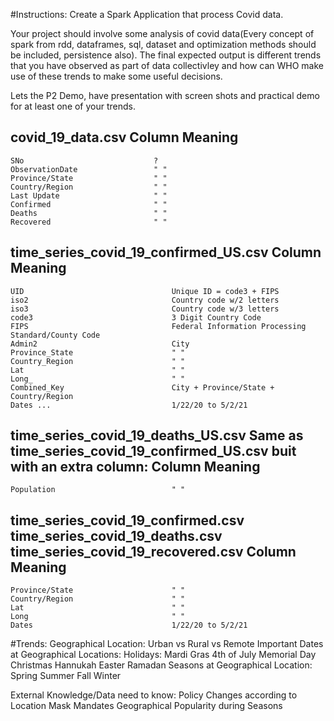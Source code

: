 #Instructions:
Create a Spark Application that process Covid data.

Your project  should involve some analysis of covid data(Every concept of spark from rdd, dataframes, sql, dataset and 
optimization methods should be included, persistence also). The final expected output is different trends that you have
observed as part of data collectivley and how can WHO make use of these trends to make some useful decisions.

Lets the P2 Demo, have presentation with screen shots and practical demo for at least one of your trends.

covid_19_data.csv
   Column                           Meaning
------------------------------------------------------------------
    SNo                             ?
    ObservationDate                 " "
    Province/State                  " "                  
    Country/Region                  " "
    Last Update                     " "                        
    Confirmed                       " "
    Deaths                          " "
    Recovered                       " "

time_series_covid_19_confirmed_US.csv
   Column                             Meaning
------------------------------------------------------------------
    UID                                 Unique ID = code3 + FIPS
    iso2                                Country code w/2 letters            
    iso3                                Country code w/3 letters
    code3                               3 Digit Country Code                             
    FIPS                                Federal Information Processing Standard/County Code
    Admin2                              City
    Province_State                      " "
    Country_Region                      " "
    Lat                                 " "
    Long_                               " "
    Combined_Key                        City + Province/State + Country/Region
    Dates ...                           1/22/20 to 5/2/21

time_series_covid_19_deaths_US.csv
Same as time_series_covid_19_confirmed_US.csv buit with an extra column:
  Column                            Meaning
------------------------------------------------------------------
    Population                          " "


time_series_covid_19_confirmed.csv
time_series_covid_19_deaths.csv
time_series_covid_19_recovered.csv
   Column                           Meaning
------------------------------------------------------------------
    Province/State                      " "
    Country/Region                      " "
    Lat                                 " "
    Long                                " "
    Dates                               1/22/20 to 5/2/21
   

#Trends:
Geographical Location:
    Urban vs Rural vs Remote
Important Dates at Geographical Locations:
    Holidays:
        Mardi Gras
        4th of July
        Memorial Day
        Christmas
        Hannukah
        Easter
        Ramadan
Seasons at Geographical Location:
    Spring
    Summer
    Fall
    Winter

External Knowledge/Data need to know:
    Policy Changes according to Location
        Mask Mandates
    Geographical Popularity during Seasons